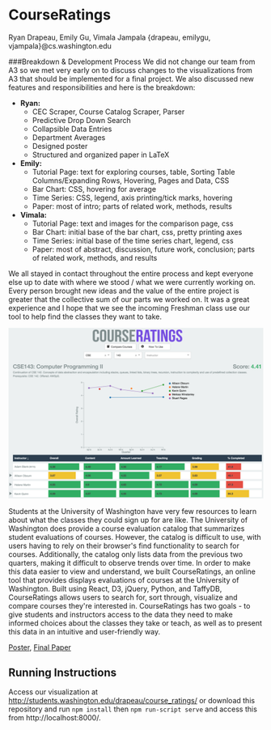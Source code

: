 CourseRatings
===============
Ryan Drapeau, Emily Gu, Vimala Jampala {drapeau, emilygu, vjampala}@cs.washington.edu


###Breakdown & Development Process
We did not change our team from A3 so we met very early on to discuss changes to the visualizations from A3 that should be implemented for a final project. We also discussed new features and responsibilities and here is the breakdown:
* **Ryan:**
  - CEC Scraper, Course Catalog Scraper, Parser
  - Predictive Drop Down Search
  - Collapsible Data Entries
  - Department Averages
  - Designed poster
  - Structured and organized paper in LaTeX
* **Emily:**
  - Tutorial Page: text for exploring courses, table, Sorting Table Columns/Expanding Rows, Hovering, Pages and Data, CSS
  - Bar Chart:  CSS, hovering for average
  - Time Series: CSS, legend, axis printing/tick marks, hovering
  - Paper: most of intro; parts of related work, methods, results
* **Vimala:**
  - Tutorial Page: text and images for the comparison page, css
  - Bar Chart:  initial base of the bar chart, css, pretty printing axes
  - Time Series: initial base of the time series chart, legend, css
  - Paper: most of abstract, discussion, future work, conclusion; parts of related work, methods, and results

We all stayed in contact throughout the entire process and kept everyone else up to date with where we stood / what we were currently working on. Every person brought new ideas and the value of the entire project is greater that the collective sum of our parts we worked on. It was a great experience and I hope that we see the incoming Freshman class use our tool to help find the classes they want to take.

![Overview](overview.png)

Students at the University of Washington have very few resources to learn about what the classes they could sign up for are like. The University of Washington does provide a course evaluation catalog that summarizes student evaluations of courses. However, the catalog is difficult to use, with users having to rely on their browser's find functionality to search for courses. Additionally, the catalog only lists data from the previous two quarters, making it difficult to observe trends over time. In order to make this data easier to view and understand, we built CourseRatings, an online tool that provides displays evaluations of courses at the University of Washington. Built using React, D3, jQuery, Python, and TaffyDB, CourseRatings allows users to search for, sort through, visualize and compare courses they're interested in. CourseRatings has two goals - to give students and instructors access to the data they need to make informed choices about the classes they take or teach, as well as to present this data in an intuitive and user-friendly way.

[Poster](https://github.com/CSE512-15S/fp-vjampala-emilygu-drapeau/blob/master/final/poster-drapeau-emilygu-vjampala.pdf),
[Final Paper](https://github.com/CSE512-15S/fp-vjampala-emilygu-drapeau/blob/master/final/paper-drapeau-emilygu-vjampala.pdf)

## Running Instructions

Access our visualization at http://students.washington.edu/drapeau/course_ratings/ or download this repository and run `npm install` then `npm run-script serve` and access this from http://localhost:8000/.
